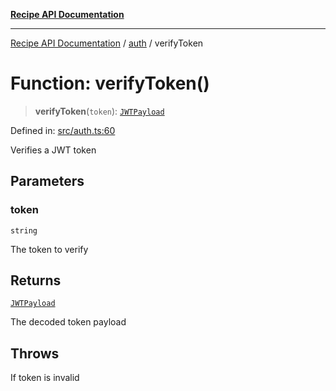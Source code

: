 [**Recipe API Documentation**](../../README.md)

***

[Recipe API Documentation](../../modules.md) / [auth](../README.md) / verifyToken

# Function: verifyToken()

> **verifyToken**(`token`): [`JWTPayload`](../interfaces/JWTPayload.md)

Defined in: [src/auth.ts:60](https://github.com/arniber21/hackNYU-backend/blob/41dfafae9a025c928f718d5b479421bfcaba11bf/src/auth.ts#L60)

Verifies a JWT token

## Parameters

### token

`string`

The token to verify

## Returns

[`JWTPayload`](../interfaces/JWTPayload.md)

The decoded token payload

## Throws

If token is invalid
